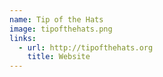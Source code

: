 ```yaml
---
name: Tip of the Hats
image: tipofthehats.png
links:
  - url: http://tipofthehats.org
    title: Website
---
```

